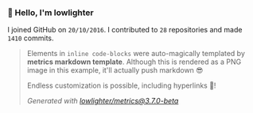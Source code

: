 ### 👋 Hello, I'm lowlighter

I joined GitHub on `20/10/2016`.
I contributed to `28` repositories and made `1410` commits.

> Elements in `inline code-blocks` were auto-magically templated by **metrics markdown template**.
> Although this is rendered as a PNG image in this example, it'll actually push markdown 😎
>
> Endless customization is possible, including hyperlinks 🎉!
>
> *Generated with [lowlighter/metrics@3.7.0-beta](https://github.com/lowlighter/metrics)*
